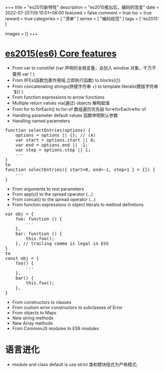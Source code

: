 +++
title = "es2015新特性"
description = "es2015推出后，编码的改变"
date = 2022-07-25T09:10:51+08:00
featured = false
comment = true
toc = true
reward = true
categories = [
  "清单"
]
series = [
  "编码规范"
]
tags = [
  'es2015'
]

images = []
+++

<!--more-->

# [es2015(es6) Core features](http://exploringjs.com/es6/ch_core-features.html#sec_from-iifes-to-blocks)

- From var to const/let (var 声明的全局变量，会加入 window 对象，千万不要用 var！)
- From IIFEs(函数包裹作用域,立即执行函数) to blocks({})
- From concatenating strings(拼接字符串 +) to template literals(模版字符串\`${}\`)
- From function expressions to arrow functions
- Multiple return values via(通过) objects 解构赋值
- From for to forEach() to for-of 数组遍历优先级 for=>forEach=>for of
- Handling parameter default values 函数申明默认参数
- Handling named parameters
<pre>
function selectEntries(options) {
    options = options || {}; // (A)
    var start = options.start || 0;
    var end = options.end || -1;
    var step = options.step || 1;
    ···
}
to 
function selectEntries({ start=0, end=-1, step=1 } = {}) {
    ···
}
</pre>
- From arguments to rest parameters
- From apply() to the spread operator (...)
- From concat() to the spread operator (...)
- From function expressions in object literals to method definitions
<pre>
var obj = {
    foo: function () {
        ···
    },
    bar: function () {
        this.foo();
    }, // trailing comma is legal in ES5
}
to
const obj = {
    foo() {
        ···
    },
    bar() {
        this.foo();
    },
}
</pre>
- From constructors to classes
- From custom error constructors to subclasses of Error
- From objects to Maps
- New string methods
- New Array methods
- From CommonJS modules to ES6 modules

# 语言进化

- module and class default is use strict 类和模块隐式为严格模式;
